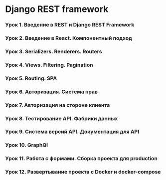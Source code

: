 # Django REST framework
### Урок 1. Введение в REST и Django REST Framework
### Урок 2. Введение в React. Компонентный подход
### Урок 3. Serializers. Renderers. Routers
### Урок 4. Views. Filtering. Pagination
### Урок 5. Routing. SPA
### Урок 6. Авторизация. Система прав
### Урок 7. Авторизация на стороне клиента
### Урок 8. Тестирование API. Фабрики данных
### Урок 9. Система версий API. Документация для API
### Урок 10. GraphQl
### Урок 11. Работа с формами. Сборка проекта для production
### Урок 12. Развертывание проекта с Docker и docker-compose